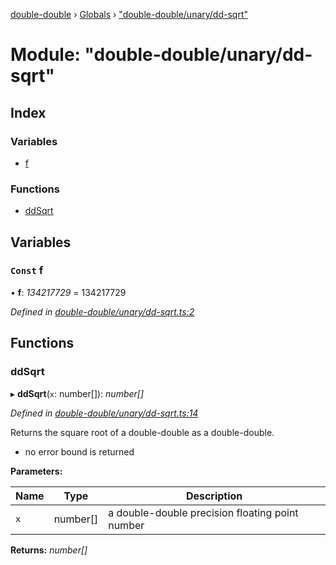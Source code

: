 [double-double](../README.md) › [Globals](../globals.md) › ["double-double/unary/dd-sqrt"](_double_double_unary_dd_sqrt_.md)

# Module: "double-double/unary/dd-sqrt"

## Index

### Variables

* [f](_double_double_unary_dd_sqrt_.md#const-f)

### Functions

* [ddSqrt](_double_double_unary_dd_sqrt_.md#ddsqrt)

## Variables

### `Const` f

• **f**: *134217729* = 134217729

*Defined in [double-double/unary/dd-sqrt.ts:2](https://github.com/FlorisSteenkamp/double-double/blob/bf93768/src/double-double/unary/dd-sqrt.ts#L2)*

## Functions

###  ddSqrt

▸ **ddSqrt**(`x`: number[]): *number[]*

*Defined in [double-double/unary/dd-sqrt.ts:14](https://github.com/FlorisSteenkamp/double-double/blob/bf93768/src/double-double/unary/dd-sqrt.ts#L14)*

Returns the square root of a double-double as a double-double.
* no error bound is returned

**Parameters:**

Name | Type | Description |
------ | ------ | ------ |
`x` | number[] | a double-double precision floating point number  |

**Returns:** *number[]*
